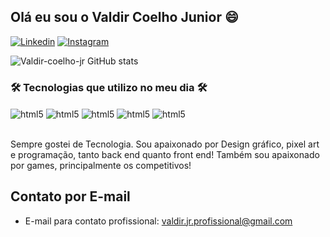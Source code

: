 
## Olá eu sou o Valdir Coelho Junior 😄

[![Linkedin](https://img.shields.io/badge/LinkedIn-0077B5?style=for-the-badge&logo=linkedin&logoColor=white)](https://www.linkedin.com/in/valdircoelhojr/)
[![Instagram](https://img.shields.io/badge/Instagram-E4405F?style=for-the-badge&logo=instagram&logoColor=white)](https://www.instagram.com/valdircoelhojr/)

![Valdir-coelho-jr GitHub stats](https://github-readme-stats.vercel.app/api?username=valdir-coelho-jr&show_icons=true&theme=tokyonight)

### 🛠 Tecnologias que utilizo no meu dia 🛠

<div style="display: inline_block">
    <img align=center alt="html5" src="https://img.shields.io/badge/Python-3776AB?style=for-the-badge&logo=python&logoColor=white"/>
    <img align=center alt="html5" src="https://img.shields.io/badge/Django-092E20?style=for-the-badge&logo=django&logoColor=white"/>
    <img align=center alt="html5" src="https://img.shields.io/badge/MySQL-00000F?style=for-the-badge&logo=mysql&logoColor=white"/>
    <img align=center alt="html5" src="https://img.shields.io/badge/HTML5-E34F26?style=for-the-badge&logo=html5&logoColor=white"/>
    <img align=center alt="html5" src="https://img.shields.io/badge/CSS-239120?&style=for-the-badge&logo=css3&logoColor=white"/>  
</div><br/>

Sempre gostei de Tecnologia. Sou apaixonado por Design gráfico, pixel art e programação, tanto back end quanto front end! Também sou apaixonado por games, principalmente os competitivos!

## Contato por E-mail
- E-mail para contato profissional: valdir.jr.profissional@gmail.com 
